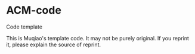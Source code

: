 # ACM-code
Code template


This is Muqiao's template code. It may not be purely original. If you reprint it, please explain the source of reprint.

<view class = "view1">
  
  <view/>
